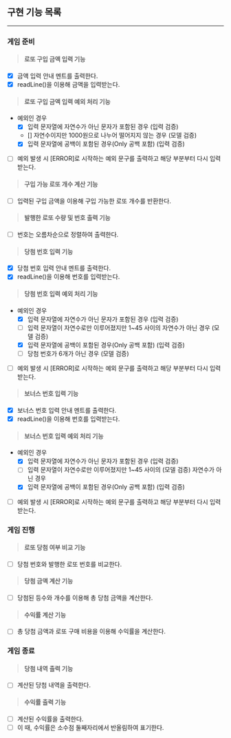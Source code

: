 ## 구현 기능 목록

---

### 게임 준비
> #### 로또 구입 금액 입력 기능
- [X] 금액 입력 안내 멘트를 출력한다.
- [X] readLine()을 이용해 금액을 입력받는다.

> #### 로또 구입 금액 입력 예외 처리 기능
- 예외인 경우
    - [X] 입력 문자열에 자연수가 아닌 문자가 포함된 경우 (입력 검증)
    - [] 자연수이지만 1000원으로 나누어 떨어지지 않는 경우 (모델 검증)
    - [X] 입력 문자열에 공백이 포함된 경우(Only 공백 포함) (입력 검증)
- [ ] 예외 발생 시 [ERROR]로 시작하는 예외 문구를 출력하고
  해당 부분부터 다시 입력 받는다.

> #### 구입 가능 로또 개수 계산 기능
- [ ] 입력된 구입 금액을 이용해 구입 가능한 로또 개수를 반환한다.

> #### 발행한 로또 수량 및 번호 출력 기능
- [ ] 번호는 오름차순으로 정렬하여 출력한다.

> #### 당첨 번호 입력 기능
- [X] 당첨 번호 입력 안내 멘트를 출력한다.
- [X] readLine()을 이용해 번호를 입력받는다.

> #### 당첨 번호 입력 예외 처리 기능
- 예외인 경우
  - [X] 입력 문자열에 자연수가 아닌 문자가 포함된 경우 (입력 검증)
  - [ ] 입력 문자열이 자연수로만 이루어졌지만 1~45 사이의 
    자연수가 아닌 경우 (모델 검증)
  - [X] 입력 문자열에 공백이 포함된 경우(Only 공백 포함) (입력 검증)
  - [ ] 당첨 번호가 6개가 아닌 경우 (모델 검증)
- [ ] 예외 발생 시 [ERROR]로 시작하는 예외 문구를 출력하고
    해당 부분부터 다시 입력 받는다.

> #### 보너스 번호 입력 기능
- [X] 보너스 번호 입력 안내 멘트를 출력한다.
- [X] readLine()을 이용해 번호를 입력받는다.

> #### 보너스 번호 입력 예외 처리 기능
- 예외인 경우
  - [X] 입력 문자열에 자연수가 아닌 문자가 포함된 경우 (입력 검증)
  - [ ] 입력 문자열이 자연수로만 이루어졌지만 1~45 사이의 (모델 검증)
    자연수가 아닌 경우
  - [X] 입력 문자열에 공백이 포함된 경우(Only 공백 포함) (입력 검증)
- [ ] 예외 발생 시 [ERROR]로 시작하는 예외 문구를 출력하고
  해당 부분부터 다시 입력 받는다.
  
### 게임 진행
> #### 로또 당첨 여부 비교 기능
- [ ] 당첨 번호와 발행한 로또 번호를 비교한다.

> #### 당첨 금액 계산 기능
- [ ] 당첨된 등수와 개수를 이용해 총 당첨 금액을 계산한다.

> #### 수익률 계산 기능
- [ ] 총 당첨 금액과 로또 구매 비용을 이용해 수익률을 계산한다.

### 게임 종료
> #### 당첨 내역 출력 기능
- [ ] 계산된 당첨 내역을 출력한다.

> #### 수익률 출력 기능
- [ ] 계산된 수익률을 출력한다.
- [ ] 이 때, 수익률은 소수점 둘째자리에서 반올림하여 표기한다.